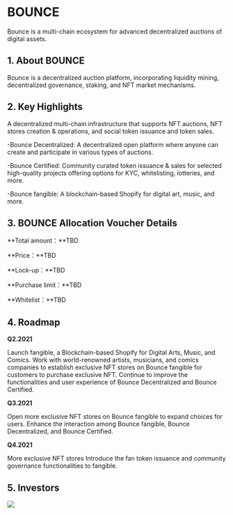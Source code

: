 # BOUNCE

Bounce is a multi-chain ecosystem for advanced decentralized auctions of digital assets.



## 1. About BOUNCE

Bounce is a decentralized auction platform, incorporating liquidity mining, decentralized governance, staking, and NFT market mechanisms.



## 2. Key Highlights

A decentralized multi-chain infrastructure that supports NFT auctions, NFT stores creation & operations, and social token issuance and token sales.

\-Bounce Decentralized: A decentralized open platform where anyone can create and participate in various types of auctions.

\-Bounce Certified: Community curated token issuance & sales for selected high-quality projects offering options for KYC, whitelisting, lotteries, and more.

\-Bounce fangible: A blockchain-based Shopify for digital art, music, and more. 



## 3. BOUNCE Allocation Voucher Details

**Total amount：**TBD

**Price：**TBD

**Lock-up：**TBD

**Purchase limit：**TBD

**Whitelist：**TBD



## 4. Roadmap

**Q2.2021**

Launch fangible, a Blockchain-based Shopify for Digital Arts, Music, and Comics.
Work with world-renowned artists, musicians, and comics companies to establish exclusive NFT stores on Bounce fangible for customers to purchase exclusive NFT. 
Continue to improve the functionalities and user experience of Bounce Decentralized and Bounce Certified. 

**Q3.2021**

Open more exclusive NFT stores on Bounce fangible to expand choices for users.
Enhance the interaction among Bounce fangible, Bounce Decentralized, and Bounce Certified.

**Q4.2021**

More exclusive NFT stores
Introduce the fan token issuance and community governance functionalities to fangible.



## 5. Investors

<img src="https://ic-market-projects.solv.finance/images/Auction/Auction supporter.png" />
